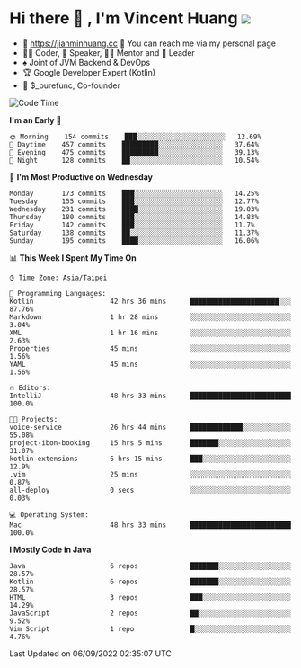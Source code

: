 # Hi there 👋 , I'm Vincent Huang ![](https://komarev.com/ghpvc/?username=Jian-Min-Huang)
- 💎 https://jianminhuang.cc 🙋 You can reach me via my personal page
- 👨‍💻 Coder, 🎤 Speaker, 👨‍🏫 Mentor and 🚀 Leader
- ♠️ Joint of JVM Backend & DevOps
- 🏆 Google Developer Expert (Kotlin)
- 💼 $_purefunc, Co-founder

<!--START_SECTION:waka-->
![Code Time](http://img.shields.io/badge/Code%20Time-879%20hrs%2050%20mins-blue)

**I'm an Early 🐤** 

```text
🌞 Morning    154 commits    ███░░░░░░░░░░░░░░░░░░░░░░   12.69% 
🌆 Daytime    457 commits    █████████░░░░░░░░░░░░░░░░   37.64% 
🌃 Evening    475 commits    █████████░░░░░░░░░░░░░░░░   39.13% 
🌙 Night      128 commits    ██░░░░░░░░░░░░░░░░░░░░░░░   10.54%

```
📅 **I'm Most Productive on Wednesday** 

```text
Monday       173 commits    ███░░░░░░░░░░░░░░░░░░░░░░   14.25% 
Tuesday      155 commits    ███░░░░░░░░░░░░░░░░░░░░░░   12.77% 
Wednesday    231 commits    ████░░░░░░░░░░░░░░░░░░░░░   19.03% 
Thursday     180 commits    ███░░░░░░░░░░░░░░░░░░░░░░   14.83% 
Friday       142 commits    ███░░░░░░░░░░░░░░░░░░░░░░   11.7% 
Saturday     138 commits    ██░░░░░░░░░░░░░░░░░░░░░░░   11.37% 
Sunday       195 commits    ████░░░░░░░░░░░░░░░░░░░░░   16.06%

```


📊 **This Week I Spent My Time On** 

```text
⌚︎ Time Zone: Asia/Taipei

💬 Programming Languages: 
Kotlin                   42 hrs 36 mins      ██████████████████████░░░   87.76% 
Markdown                 1 hr 28 mins        ░░░░░░░░░░░░░░░░░░░░░░░░░   3.04% 
XML                      1 hr 16 mins        ░░░░░░░░░░░░░░░░░░░░░░░░░   2.63% 
Properties               45 mins             ░░░░░░░░░░░░░░░░░░░░░░░░░   1.56% 
YAML                     45 mins             ░░░░░░░░░░░░░░░░░░░░░░░░░   1.56%

🔥 Editors: 
IntelliJ                 48 hrs 33 mins      █████████████████████████   100.0%

🐱‍💻 Projects: 
voice-service            26 hrs 44 mins      █████████████░░░░░░░░░░░░   55.08% 
project-ibon-booking     15 hrs 5 mins       ███████░░░░░░░░░░░░░░░░░░   31.07% 
kotlin-extensions        6 hrs 15 mins       ███░░░░░░░░░░░░░░░░░░░░░░   12.9% 
.vim                     25 mins             ░░░░░░░░░░░░░░░░░░░░░░░░░   0.87% 
all-deploy               0 secs              ░░░░░░░░░░░░░░░░░░░░░░░░░   0.03%

💻 Operating System: 
Mac                      48 hrs 33 mins      █████████████████████████   100.0%

```

**I Mostly Code in Java** 

```text
Java                     6 repos             ███████░░░░░░░░░░░░░░░░░░   28.57% 
Kotlin                   6 repos             ███████░░░░░░░░░░░░░░░░░░   28.57% 
HTML                     3 repos             ███░░░░░░░░░░░░░░░░░░░░░░   14.29% 
JavaScript               2 repos             ██░░░░░░░░░░░░░░░░░░░░░░░   9.52% 
Vim Script               1 repo              █░░░░░░░░░░░░░░░░░░░░░░░░   4.76%

```



 Last Updated on 06/09/2022 02:35:07 UTC
<!--END_SECTION:waka-->
